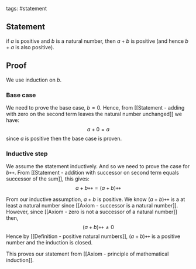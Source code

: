 tags: #statement 

## Statement

if $a$ is positive and $b$ is a natural number, then $a + b$ is positive (and hence $b+a$ is also positive).

## Proof

We use induction on $b$.

### Base case

We need to prove the base case, $b = 0$.
Hence, from [[Statement - adding with zero on the second term leaves the natural number unchanged]] we have:
$$a + 0 = a$$
since $a$ is positive then the base case is proven.

### Inductive step

We assume the statement inductively. And so we need to prove the case for $b\texttt{++}$.
From [[Statement - addition with successor on second term equals successor of the sum]], this gives:
$$ a + b\texttt{++} = (a + b)\texttt{++}$$

From our inductive assumption, $a + b$ is positive. We know $(a + b)\texttt{++}$ is a at least a natural number since [[Axiom - successor is a natural number]]. However, since [[Axiom - zero is not a successor of a natural number]] then, $$(a + b)\texttt{++} \neq 0$$
Hence by [[Definition - positive natural numbers]], $(a + b)\texttt{++}$ is a positive number and the induction is closed.

This proves our statement from [[Axiom - principle of mathematical induction]].